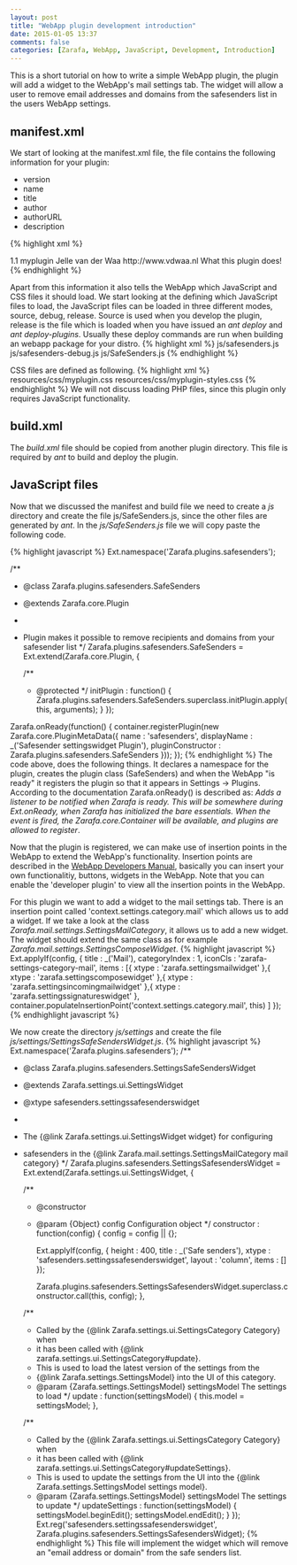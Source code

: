 ```yaml
---
layout: post
title: "WebApp plugin development introduction"
date: 2015-01-05 13:37
comments: false
categories: [Zarafa, WebApp, JavaScript, Development, Introduction]
---
```


This is a short tutorial on how to write a simple WebApp plugin, the plugin will add a widget to the WebApp's mail settings tab. The widget will allow a user to remove email addresses and domains from the safesenders list in the users WebApp settings. 

manifest.xml
------------
We start of looking at the manifest.xml file, the file contains the following information for your plugin:

* version
* name
* title
* author
* authorURL
* description

{% highlight xml %}
<?xml version="1.0"?>
<!DOCTYPE plugin SYSTEM "manifest.dtd">
<plugin version="2">
	<info>
		<version>1.1</version>
		<name>myplugin</name>
		<title>My plugins title</title>
		<author>Jelle van der Waa</author>
		<authorURL>http://www.vdwaa.nl</authorURL>
		<description>What this plugin does!</description>
	</info>
{% endhighlight %}

Apart from this information it also tells the WebApp which JavaScript and CSS files it should load.
We start looking at the defining which JavaScript files to load, the JavaScript files can be loaded in three different modes, source, debug, release.
Source is used when you develop the plugin, release is the file which is loaded when you have issued an *ant deploy* and *ant deploy-plugins*. Usually these deploy commands are run when building an webapp package for your distro.
{% highlight xml %}
<components>
	<component>
		<files>
			<client>
				<clientfile load="release">js/safesenders.js</clientfile>
				<clientfile load="debug">js/safesenders-debug.js</clientfile>
				<clientfile load="source">js/SafeSenders.js</clientfile>
			</client>
		</files>
	</component>
</components>
{% endhighlight %}

CSS files are defined as following.
{% highlight xml %}
<components>
	<component>
		<files>
			<client>
			</client>
			<resources>
				<resourcefile load="release">resources/css/myplugin.css</resourcefile>
				<resourcefile load="source">resources/css/myplugin-styles.css</resourcefile>
			</resources>
		</files>
	</component>
</components>
{% endhighlight %}
We will not discuss loading PHP files, since this plugin only requires JavaScript functionality.

build.xml
---------

The *build.xml* file should be copied from another plugin directory. This file is required by *ant* to build and deploy the plugin.

JavaScript files
----------------

Now that we discussed the manifest and build file we need to create a *js* directory and create the file js/SafeSenders.js, since the other files are generated by *ant*.
In the *js/SafeSenders.js* file we will copy paste the following code.

{% highlight javascript %}
Ext.namespace('Zarafa.plugins.safesenders');

/**
 * @class Zarafa.plugins.safesenders.SafeSenders
 * @extends Zarafa.core.Plugin
 *
 * Plugin makes it possible to remove recipients and domains from your safesender list
 */
Zarafa.plugins.safesenders.SafeSenders = Ext.extend(Zarafa.core.Plugin, {

	/**
	 * @protected
	 */
	initPlugin : function()
	{
		Zarafa.plugins.safesenders.SafeSenders.superclass.initPlugin.apply(this, arguments);
	}
});

Zarafa.onReady(function() {
	container.registerPlugin(new Zarafa.core.PluginMetaData({
		name : 'safesenders',
		displayName : _('Safesender settingswidget Plugin'),
		pluginConstructor : Zarafa.plugins.safesenders.SafeSenders
	}));
});
{% endhighlight %}
The code above, does the following things. It declares a namespace for the plugin, creates the plugin class (SafeSenders) and when the WebApp "is ready" it registers the plugin so that it appears in Settings -> Plugins. According to the documentation Zarafa.onReady() is described as: *Adds a listener to be notified when Zarafa is ready. This will be somewhere during Ext.onReady, when Zarafa has initialized the bare essentials. When the event is fired, the Zarafa.core.Container will be available, and plugins are allowed to register*.

Now that the plugin is registered, we can make use of insertion points in the WebApp to extend the WebApp's functionality. Insertion points are described in the [WebApp Developers Manual](http://doc.zarafa.com/trunk/WebApp_Developers_Manual/en-US/html-single/#insertion_points), basically you can insert your own functionalitiy, buttons, widgets in the WebApp. Note that you can enable the 'developer plugin' to view all the insertion points in the WebApp.

For this plugin we want to add a widget to the mail settings tab. There is an insertion point called 'context.settings.category.mail' which allows us to add a widget.
If we take a look at the class *Zarafa.mail.settings.SettingsMailCategory*, it allows us to add a new widget. The widget should extend the same class as for example *Zarafa.mail.settings.SettingsComposeWidget*.
{% highlight javascript %}
		Ext.applyIf(config, {
			title : _('Mail'),
			categoryIndex : 1,
			iconCls : 'zarafa-settings-category-mail',
			items : [{
				xtype : 'zarafa.settingsmailwidget'
			},{
				xtype : 'zarafa.settingscomposewidget'
			},{
				xtype : 'zarafa.settingsincomingmailwidget'
			},{
				xtype : 'zarafa.settingssignatureswidget'
			},
			container.populateInsertionPoint('context.settings.category.mail', this)
			]
		});
{% endhighlight javascript %}

We now create the directory *js/settings* and create the file *js/settings/SettingsSafeSendersWidget.js*.
{% highlight javascript %}
Ext.namespace('Zarafa.plugins.safesenders');
/**
 * @class Zarafa.plugins.safesenders.SettingsSafeSendersWidget
 * @extends Zarafa.settings.ui.SettingsWidget
 * @xtype safesenders.settingssafesenderswidget
 *
 * The {@link Zarafa.settings.ui.SettingsWidget widget} for configuring
 * safesenders in the {@link Zarafa.mail.settings.SettingsMailCategory mail category}
 */
Zarafa.plugins.safesenders.SettingsSafesendersWidget = Ext.extend(Zarafa.settings.ui.SettingsWidget, {

	/**
	 * @constructor
	 * @param {Object} config Configuration object
	 */
	constructor : function(config)
	{
		config = config || {};

		Ext.applyIf(config, {
			height : 400,
			title : _('Safe senders'),
			xtype : 'safesenders.settingssafesenderswidget',
			layout : 'column',
			items : []
		});

		Zarafa.plugins.safesenders.SettingsSafesendersWidget.superclass.constructor.call(this, config);
	},

	/**
	 * Called by the {@link Zarafa.settings.ui.SettingsCategory Category} when
	 * it has been called with {@link zarafa.settings.ui.SettingsCategory#update}.
	 * This is used to load the latest version of the settings from the
	 * {@link Zarafa.settings.SettingsModel} into the UI of this category.
	 * @param {Zarafa.settings.SettingsModel} settingsModel The settings to load
	 */
	update : function(settingsModel)
	{
		this.model = settingsModel;
	},

	/**
	 * Called by the {@link Zarafa.settings.ui.SettingsCategory Category} when
	 * it has been called with {@link zarafa.settings.ui.SettingsCategory#updateSettings}.
	 * This is used to update the settings from the UI into the {@link Zarafa.settings.SettingsModel settings model}.
	 * @param {Zarafa.settings.SettingsModel} settingsModel The settings to update
	 */
	updateSettings : function(settingsModel)
	{
		settingsModel.beginEdit();
		settingsModel.endEdit();
	}
});
Ext.reg('safesenders.settingssafesenderswidget', Zarafa.plugins.safesenders.SettingsSafesendersWidget);
{% endhighlight %}
This file will implement the widget which will remove an "email address or domain" from the safe senders list.

